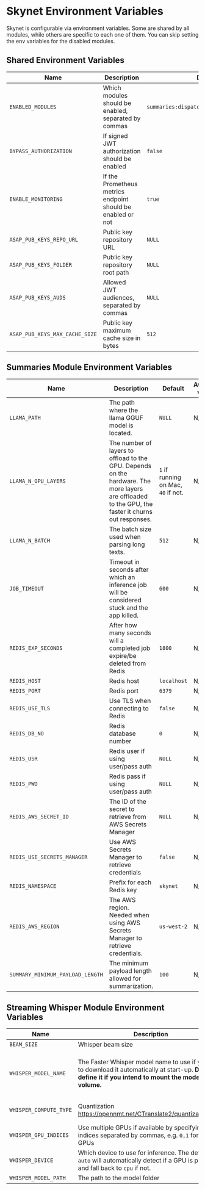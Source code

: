 # Skynet Environment Variables

Skynet is configurable via environment variables. Some are shared by all modules, while others are specific to each one of them. You can skip setting the env variables for the disabled modules.

## Shared Environment Variables

| **Name**               | **Description**                                             | **Default**                               | **Available values**                                                            |
|------------------------|-------------------------------------------------------------|-------------------------------------------|---------------------------------------------------------------------------------|
| `ENABLED_MODULES`      | Which modules should be enabled, separated by commas        | `summaries:dispatcher,summaries:executor` | `summaries:dispatcher`, `summaries:executor`, `openai-api`, `streaming_whisper` |
| `BYPASS_AUTHORIZATION` | If signed JWT authorization should be enabled               | `false`                                   | `true`, `false`                                                                 |
| `ENABLE_MONITORING`      | If the Prometheus metrics endpoint should be enabled or not | `true`                                    | `true`, `false`                                                                 |
| `ASAP_PUB_KEYS_REPO_URL` | Public key repository URL | `NULL` | N/A |
| `ASAP_PUB_KEYS_FOLDER` | Public key repository root path | `NULL` | N/A |
| `ASAP_PUB_KEYS_AUDS`   | Allowed JWT audiences, separated by commas | `NULL` | N/A |
| `ASAP_PUB_KEYS_MAX_CACHE_SIZE` | Public key maximum cache size in bytes | `512` | N/A |


## Summaries Module Environment Variables

| Name                 | **Description**                                                                                                                                        | **Default**                             | **Available values** |
|----------------------|----------------------------------------------------------------------------------------------------------------------------------------------------|-------------------------------------|------------------|
| `LLAMA_PATH`         | The path where the llama GGUF model is located.                                                                                                    | `NULL`                              | N/A              |
| `LLAMA_N_GPU_LAYERS` | The number of layers to offload to the GPU. Depends on the hardware. The more layers are offloaded to the GPU, the faster it churns out responses. | `1` if running on Mac, `40` if not. | N/A              |
| `LLAMA_N_BATCH`      | The batch size used when parsing long texts.                                                                                                       | `512`                               | N/A              |
| `JOB_TIMEOUT` | Timeout in seconds after which an inference job will be considered stuck and the app killed. | `600` | N/A |
| `REDIS_EXP_SECONDS` | After how many seconds will a completed job expire/be deleted from Redis | `1800` | N/A |
| `REDIS_HOST` | Redis host | `localhost` | N/A |
| `REDIS_PORT` | Redis port | `6379` | N/A |
| `REDIS_USE_TLS` | Use TLS when connecting to Redis | `false` | N/A |
| `REDIS_DB_NO` | Redis database number | `0` | N/A |
| `REDIS_USR` | Redis user if using user/pass auth | `NULL` | N/A |
| `REDIS_PWD` | Redis pass if using user/pass auth | `NULL` | N/A |
| `REDIS_AWS_SECRET_ID` | The ID of the secret to retrieve from AWS Secrets Manager | `NULL` | N/A |
| `REDIS_USE_SECRETS_MANAGER` | Use AWS Secrets Manager to retrieve credentials | `false` | N/A |
| `REDIS_NAMESPACE` | Prefix for each Redis key | `skynet` | N/A |
| `REDIS_AWS_REGION` | The AWS region. Needed when using AWS Secrets Manager to retrieve credentials. | `us-west-2` | N/A |
| `SUMMARY_MINIMUM_PAYLOAD_LENGTH` | The minimum payload length allowed for summarization. | `100` | N/A |

## Streaming Whisper Module Environment Variables

| Name                 | **Description**                                                                                                                                             | **Default**                                 | **Available values**                                                                                                                                                           |
|----------------------|-------------------------------------------------------------------------------------------------------------------------------------------------------------|---------------------------------------------|--------------------------------------------------------------------------------------------------------------------------------------------------------------------------------|
| `BEAM_SIZE` | Whisper beam size                                                                                                                                           | `1`                                         | N/A                                                                                                                                                                            |
| `WHISPER_MODEL_NAME` | The Faster Whisper model name to use if you want to download it automatically at start-up. **Don't define it if you intend to mount the model as a volume.** | `NULL`                                      | `tiny`, `tiny.en`, `small`, `small.en`, `base`, `base.en`, `medium`, `medium.en`, `large-v2`, `large-v1`.<br>**NOTE**: check https://huggingface.co/SYSTRAN for model updates. |
| `WHISPER_COMPUTE_TYPE` | Quantization https://opennmt.net/CTranslate2/quantization.html                                                                                              | `int8`                                      | `int8`, `int8_float32`, `int8_float16`, `int8_bfloat16`, `int16`, `float16`, `bfloat16`, `float32`                                                                             |
| `WHISPER_GPU_INDICES` | Use multiple GPUs if available by specifying their indices separated by commas, e.g. `0,1` for two GPUs                                                     | `0`                                         | N/A                                                                                                                                                                            |
| `WHISPER_DEVICE`| Which device to use for inference. The default `auto` will automatically detect if a GPU is present and fall back to `cpu` if not.                          | `auto`                                      | `auto`, `cpu`, `gpu`                                                                                                                                                           |  
| `WHISPER_MODEL_PATH` | The path to the model folder                                                                                                                                | `f'{os.getcwd()}/models/streaming_whisper'` | N/A                                                                                                                                                                            |
